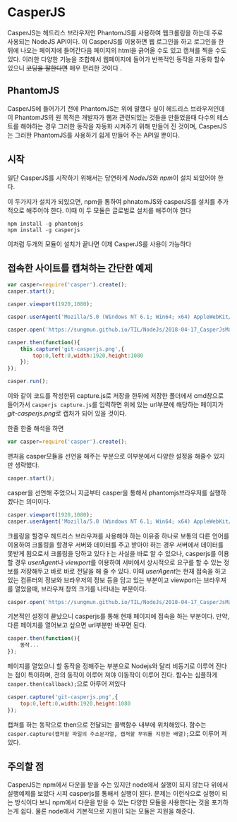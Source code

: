 # CasperJS

CasperJS는 헤드리스 브라우저인 PhantomJS를 사용하여 웹크롤링을 하는데 주로 사용되는 NodeJS API이다. 이 CasperJS를 이용하면 웹 로그인을 하고 로그인을 한뒤에 나오는 페이지에 들어간다음 페이지의 html을 긁어올 수도 있고 캡쳐를 찍을 수도 있다. 이러한 다양한 기능을 조합해서 웹페이지에 들어가 반복적인 동작을 자동화 할수 있으니 ~~코딩을 잘한다면~~ 매우 편리한 것이다 .

## PhantomJS

CasperJS에 들어가기 전에 PhantomJS는 위에 말했다 싶이 헤드리스 브라우저인데 이 PhantomJS의 원 목적은 개발자가 웹과 관련되있는 것들을 만들었을때 다수의 테스트를 해야하는 경우 그러한 동작을 자동화 시켜주기 위해 만들어 진 것이며, CasperJS는 그러한 PhantomJS를 사용하기 쉽게 만들어 주는 API일 뿐이다.

## 시작

일단 CasperJS를 시작하기 위해서는 당연하게 *NodeJS*와 *npm*이 설치 되있어야 한다.

이 두가지가 설치가 되있으면, npm을 통하여 phnatomJS와 casperJS를 설치를 추가적으로 해주어야 한다. 이때 이 두 모듈은 글로벌로 설치를 해주어야 한다
```
npm install -g phantomjs
npm install -g casperjs
```
이처럼 두개의 모듈이 설치가 끝나면 이제 CasperJS를 사용이 가능하다

## 접속한 사이트를 캡쳐하는 간단한 예제
```javascript
var casper=require('casper').create();
casper.start();

casper.viewport(1920,1080);

casper.userAgent('Mozilla/5.0 (Windows NT 6.1; Win64; x64) AppleWebKit/537.36 (KHTML, like Gecko) Chrome/66.0.3359.181 Safari/537.36');

casper.open('https://sungmun.github.io/TIL/NodeJs/2018-04-17_CasperJsManualAndPointsToNote.html');

casper.then(function(){
    this.capture('git-casperjs.png',{
        top:0,left:0,width:1920,height:1080
    });
});

casper.run();
```
이와 같이 코드를 작성한뒤 capture.js로 저장을 한뒤에 저장한 폴더에서  cmd창으로 들어가서 ```casperjs capture.js```를 입력하면 위에 있는 url부분에 해당하는 페이지가 *git-casperjs.png*로 캡처가 되어 있을 것이다.

한줄 한줄 해석을 하면
```javascript
var casper=require('casper').create();
```
맨처음 casper모듈을 선언을 해주는 부분으로 이부분에서 다양한 설정을 해줄수 있지만 생략했다.
```javascript
casper.start();
```
casper을 선언해 주었으니 지금부터 casper을 통해서 phantomjs브라우저를 실행하겠다는 의미이다.
```javascript
casper.viewport(1920,1080);
casper.userAgent('Mozilla/5.0 (Windows NT 6.1; Win64; x64) AppleWebKit/537.36 (KHTML, like Gecko) Chrome/66.0.3359.181 Safari/537.36');
```
크롤링을 할경우 헤드리스 브라우져를 사용해야 하는 이유중 하나로 보통의 다른 언어를 이용하여 크롤링을 할경우 서버와 데이터를 주고 받아야 하는 경우 서버에서 데이터를 못받게 됨으로서 크롤링을 당하고 있다ㅏ는 사실을 바로 알 수 있으나, casperjs를 이용할 경우 *userAgent*나 *viewport*를 이용하여 서버에서 상시적으로 요구를 할 수 있는 정보를 저장해두고 바로 바로 전달을 해 줄 수 있다. 이때 *userAgent*는 현재 접속을 하고 있는 컴퓨터의 정보와 브라우저의 정보 등을 담고 있는 부분이고 viewport는 브라우져를 열었을때, 브라우져 창의 크기를 나타내는 부분이다.
```javascript
casper.open('https://sungmun.github.io/TIL/NodeJs/2018-04-17_CasperJsManualAndPointsToNote.html');
```
기본적인 설정이 끝났으니 casperjs를 통해 현재 페이지에 접속을 하는 부분이다. 만약, 다른 페이지를 열어보고 싶으면 url부분만 바꾸면 된다.

```javascript
casper.then(function(){
    동작...
});
```
페이지를 열었으니 할 동작을 정해주는 부분으로 Nodejs와 달리 비동기로 이루어 진다는 점이 특이하며, 전의 동작이 이루어 져야 이동작이 이루어 진다. 함수는 심플하게 ```casper.then(callback);```으로 아루어 져있다
```javascript
casper.capture('git-casperjs.png',{
    top:0,left:0,width:1920,height:1080
});
```
캡쳐를 하는 동작으로 then으로 전달되는 콜백함수 내부에 위치해있다. 함수는 ```casper.capture(캡처할 파일의 주소문자열, 캡처할 부위를 지정한 배열);```으로 이루어 져있다.

## 주의할 점
CasperJS는 npm에서 다운을 받을 수는 있지만 node에서 실행이 되지 않는다 위에서 실행예제를 보았다 시피 casperjs를 통해서 실행이 된다. 문제는 이런식으로 실행이 되는 방식이다 보니 npm에서 다운을 받을 수 있는 다양한 모듈을 사용한다는 것을 포기하는게 쉽다. 물론 node에서 기본적으로 지원이 되는 모듈은 지원을 해준다.
